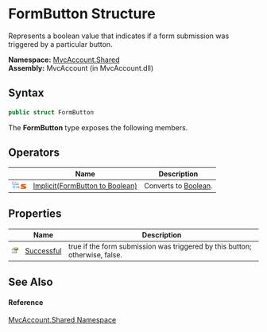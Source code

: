 FormButton Structure
====================
Represents a boolean value that indicates if a form submission was triggered by a particular button.

**Namespace:** [MvcAccount.Shared][1]  
**Assembly:** MvcAccount (in MvcAccount.dll)

Syntax
------

```csharp
public struct FormButton
```

The **FormButton** type exposes the following members.


Operators
---------

                                   | Name                                 | Description               
---------------------------------- | ------------------------------------ | ------------------------- 
![Public operator]![Static member] | [Implicit(FormButton to Boolean)][2] | Converts to [Boolean][3]. 


Properties
----------

                   | Name            | Description                                                                 
------------------ | --------------- | --------------------------------------------------------------------------- 
![Public property] | [Successful][4] | true if the form submission was triggered by this button; otherwise, false. 


See Also
--------

#### Reference
[MvcAccount.Shared Namespace][1]  

[1]: ../README.md
[2]: op_Implicit.md
[3]: http://msdn.microsoft.com/en-us/library/a28wyd50
[4]: Successful.md
[Public operator]: ../../_icons/puboperator.gif "Public operator"
[Static member]: ../../_icons/static.gif "Static member"
[Public property]: ../../_icons/pubproperty.gif "Public property"